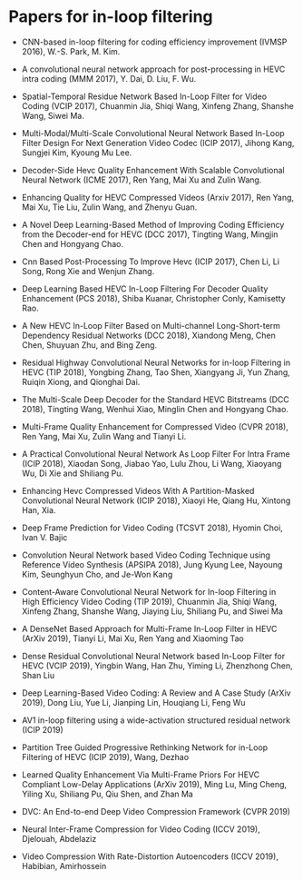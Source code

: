 # Papers for in-loop filtering

- CNN-based in-loop filtering for coding efficiency improvement (IVMSP 2016), W.-S. Park, M. Kim.

- A convolutional neural network approach for post-processing in HEVC intra coding (MMM 2017), Y. Dai, D. Liu, F. Wu.

- Spatial-Temporal Residue Network Based In-Loop Filter for Video Coding (VCIP 2017), Chuanmin Jia, Shiqi Wang, Xinfeng Zhang, Shanshe Wang, Siwei Ma.

- Multi-Modal/Multi-Scale Convolutional Neural Network Based In-Loop Filter Design For Next Generation Video Codec (ICIP 2017), Jihong Kang, Sungjei Kim, Kyoung Mu Lee.

- Decoder-Side Hevc Quality Enhancement With Scalable Convolutional Neural Network (ICME 2017), Ren Yang, Mai Xu and Zulin Wang.

- Enhancing Quality for HEVC Compressed Videos (Arxiv 2017), Ren Yang, Mai Xu, Tie Liu, Zulin Wang, and Zhenyu Guan.

- A Novel Deep Learning-Based Method of Improving Coding Efficiency from the Decoder-end for HEVC (DCC 2017), Tingting Wang, Mingjin Chen and Hongyang Chao.

- Cnn Based Post-Processing To Improve Hevc (ICIP 2017), Chen Li, Li Song, Rong Xie and Wenjun Zhang.

- Deep Learning Based HEVC In-Loop Filtering For Decoder Quality Enhancement (PCS 2018), Shiba Kuanar, Christopher Conly, Kamisetty Rao.

- A New HEVC In-Loop Filter Based on Multi-channel Long-Short-term Dependency Residual Networks (DCC 2018), Xiandong Meng, Chen Chen, Shuyuan Zhu, and Bing Zeng.

- Residual Highway Convolutional Neural Networks for in-loop Filtering in HEVC (TIP 2018), Yongbing Zhang, Tao Shen, Xiangyang Ji, Yun Zhang, Ruiqin Xiong, and Qionghai Dai.

- The Multi-Scale Deep Decoder for the Standard HEVC Bitstreams (DCC 2018), Tingting Wang, Wenhui Xiao, Minglin Chen and Hongyang Chao.

- Multi-Frame Quality Enhancement for Compressed Video (CVPR 2018), Ren Yang, Mai Xu, Zulin Wang and Tianyi Li.

- A Practical Convolutional Neural Network As Loop Filter For Intra Frame (ICIP 2018), Xiaodan Song, Jiabao Yao, Lulu Zhou, Li Wang, Xiaoyang Wu, Di Xie and Shiliang Pu.

- Enhancing Hevc Compressed Videos With A Partition-Masked Convolutional Neural Network (ICIP 2018), Xiaoyi He, Qiang Hu, Xintong Han, Xia.

- Deep Frame Prediction for Video Coding (TCSVT 2018), Hyomin Choi, Ivan V. Bajic

- Convolution Neural Network based Video Coding Technique using Reference Video Synthesis (APSIPA 2018), Jung Kyung Lee, Nayoung Kim, Seunghyun Cho, and Je-Won Kang

- Content-Aware Convolutional Neural Network for In-loop Filtering in High Efficiency Video Coding (TIP 2019), Chuanmin Jia, Shiqi Wang, Xinfeng Zhang, Shanshe Wang, Jiaying Liu, Shiliang Pu, and Siwei Ma

- A DenseNet Based Approach for Multi-Frame In-Loop Filter in HEVC (ArXiv 2019), Tianyi Li, Mai Xu, Ren Yang and Xiaoming Tao 

- Dense Residual Convolutional Neural Network based In-Loop Filter for HEVC (VCIP 2019), Yingbin Wang, Han Zhu, Yiming Li, Zhenzhong Chen, Shan Liu

- Deep Learning-Based Video Coding: A Review and A Case Study (ArXiv 2019), Dong Liu, Yue Li, Jianping Lin, Houqiang Li, Feng Wu

- AV1 in-loop filtering using a wide-activation structured residual network (ICIP 2019)

- Partition Tree Guided Progressive Rethinking Network for in-Loop Filtering of HEVC (ICIP 2019), Wang, Dezhao

- Learned Quality Enhancement Via Multi-Frame Priors For HEVC Compliant Low-Delay Applications (ArXiv 2019), Ming Lu, Ming Cheng, Yiling Xu, Shiliang Pu, Qiu Shen, and Zhan Ma

- DVC: An End-to-end Deep Video Compression Framework (CVPR 2019)

- Neural Inter-Frame Compression for Video Coding (ICCV 2019), Djelouah, Abdelaziz

- Video Compression With Rate-Distortion Autoencoders (ICCV 2019), Habibian, Amirhossein
